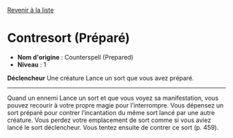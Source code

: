 [Revenir à la liste](..)

# Contresort (Préparé)

 * **Nom d'origine** : Counterspell (Prepared)
 * **Niveau** : 1


<p><strong>Déclencheur</strong> Une créature Lance un sort que vous avez préparé.</p>
<hr>
<p>Quand un ennemi Lance un sort et que vous voyez sa manifestation, vous pouvez recourir à votre propre magie pour l’interrompre. Vous dépensez un sort préparé pour contrer l’incantation du même sort lancé par une autre créature. Vous perdez votre emplacement de sort comme si vous aviez lancé le sort déclencheur. Vous tentez ensuite de contrer ce sort (p. 459).</p>